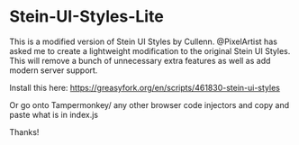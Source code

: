 # Stein-UI-Styles-Lite
This is a modified version of Stein UI Styles by Cullenn. @PixelArtist has asked me to create a lightweight modification to the original Stein UI Styles. This will remove a bunch of unnecessary extra features as well as add modern server support.

Install this here:
https://greasyfork.org/en/scripts/461830-stein-ui-styles

Or go onto Tampermonkey/ any other browser code injectors and copy and paste what is in index.js

Thanks!
